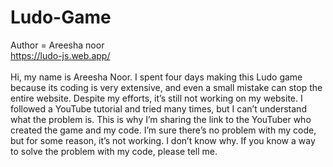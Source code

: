 # Ludo-Game
Author = Areesha noor
<br>
https://ludo-js.web.app/
<br>
<br>
Hi, my name is Areesha Noor. I spent four days making this Ludo game because its coding is very extensive, and even a small mistake can stop the entire website. Despite my efforts, it’s still not working on my website. I followed a YouTube tutorial and tried many times, but I can’t understand what the problem is. This is why I’m sharing the link to the YouTuber who created the game and my code. I’m sure there’s no problem with my code, but for some reason, it’s not working. I don’t know why. If you know a way to solve the problem with my code, please tell me.
